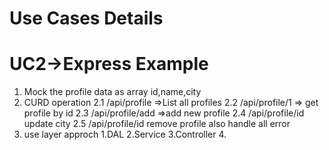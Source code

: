 # Use Cases Details

# UC2->Express Example

1. Mock the profile data as array id,name,city
2. CURD operation
    2.1 /api/profile =>List all profiles
    2.2 /api/profile/1 => get profile by id
    2.3 /api/profile/add =>add new profile
    2.4 /api/profile/id update city
    2.5 /api/profile/id remove profile
    also handle all error
3. use layer approch
    1.DAL
    2.Service
    3.Controller
    4.
